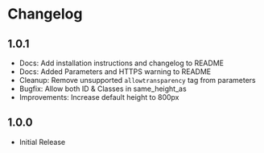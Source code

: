 # Changelog

## 1.0.1
* Docs: Add installation instructions and changelog to README
* Docs: Added Parameters and HTTPS warning to README
* Cleanup: Remove unsupported `allowtransparency` tag from parameters
* Bugfix: Allow both ID & Classes in same_height_as
* Improvements: Increase default height to 800px

## 1.0.0
* Initial Release
